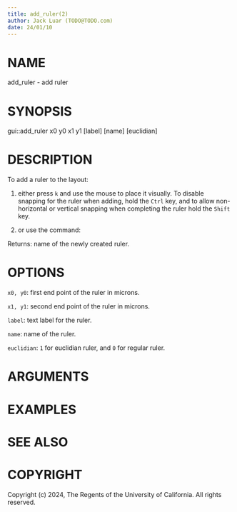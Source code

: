 ```yaml
---
title: add_ruler(2)
author: Jack Luar (TODO@TODO.com)
date: 24/01/10
---
```


# NAME

add_ruler - add ruler

# SYNOPSIS

gui::add_ruler 
       x0 y0 x1 y1
       [label]
       [name]
       [euclidian]


# DESCRIPTION

To add a ruler to the layout:

1. either press ``k`` and use the mouse to place it visually.
To disable snapping for the ruler when adding, hold the ``Ctrl`` key, and to allow non-horizontal or vertical snapping when completing the ruler hold the ``Shift`` key.

2. or use the command:

Returns: name of the newly created ruler.

# OPTIONS

`x0, y0`:  first end point of the ruler in microns.

`x1, y1`:  second end point of the ruler in microns.

`label`:  text label for the ruler.

`name`:  name of the ruler.

`euclidian`:  ``1`` for euclidian ruler, and ``0`` for regular ruler.

# ARGUMENTS

# EXAMPLES

# SEE ALSO

# COPYRIGHT

Copyright (c) 2024, The Regents of the University of California. All rights reserved.
